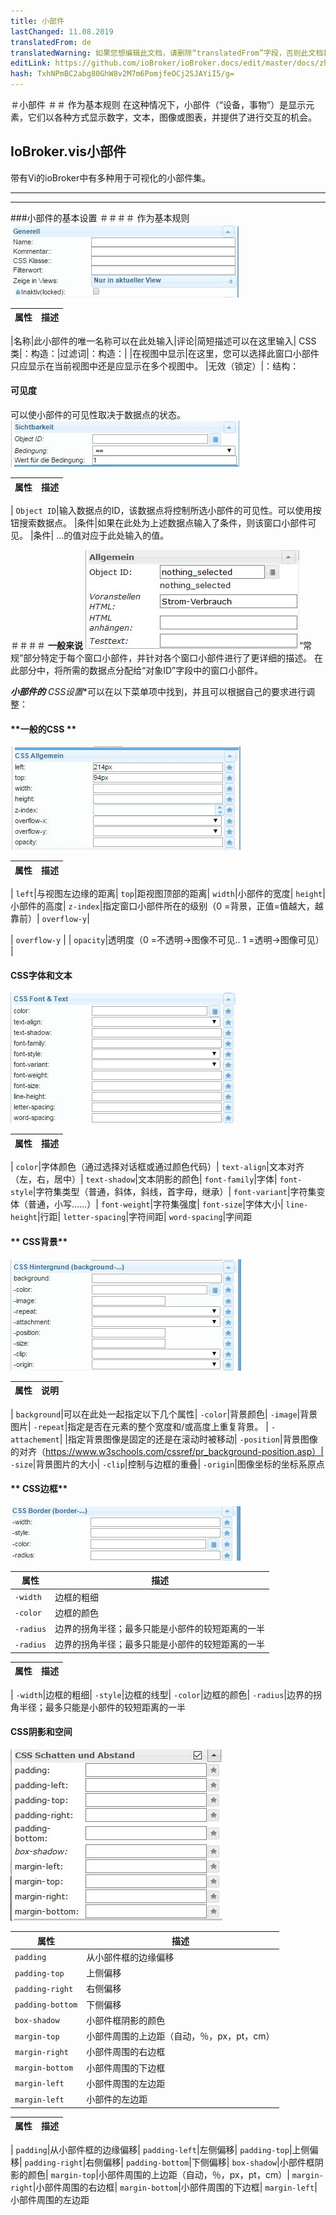 ```yaml
---
title: 小部件
lastChanged: 11.08.2019
translatedFrom: de
translatedWarning: 如果您想编辑此文档，请删除“translatedFrom”字段，否则此文档将再次自动翻译
editLink: https://github.com/ioBroker/ioBroker.docs/edit/master/docs/zh-cn/viz/widgets.md
hash: TxhNPmBC2abg80GhW8v2M7m6PomjfeOCj2SJAYiI5/g=
---
```

＃小部件
＃＃ 作为基本规则
在这种情况下，小部件（“设备，事物”）是显示元素，它们以各种方式显示数字，文本，图像或图表，并提供了进行交互的机会。

## IoBroker.vis小部件
带有Vi的ioBroker中有多种用于可视化的小部件集。

-------------------------------------------------------------------------------
-------------------------------------------------------------------------------

###小部件的基本设置
＃＃＃＃ 作为基本规则
![001_Widget_General](../../de/viz/media/vis_widgets_001_Widget_Generell.jpg)

|属性|描述|
|-----|----|

|名称|此小部件的唯一名称可以在此处输入|评论|简短描述可以在这里输入| CSS类|：构造：|过滤词|：构造：| |在视图中显示|在这里，您可以选择此窗口小部件只应显示在当前视图中还是应显示在多个视图中。
|无效（锁定）|：结构：

#### **可见度**
可以使小部件的可见性取决于数据点的状态。
![002_Widget_visibility](../../de/viz/media/vis_widgets-2_002_Widget_Sichtbarkeit.jpg)

|属性|描述|
|----|----|

| `Object ID`|输入数据点的ID，该数据点将控制所选小部件的可见性。可以使用按钮搜索数据点。
|条件|如果在此处为上述数据点输入了条件，则该窗口小部件可见。
|条件| ...的值对应于此处输入的值。

＃＃＃＃ **一般来说**
![](../../de/viz/media/vis_widgets_003_Widget_Allgemein.jpg)“常规”部分特定于每个窗口小部件，并针对各个窗口小部件进行了更详细的描述。
在此部分中，将所需的数据点分配给“对象ID”字段中的窗口小部件。

***小部件的** CSS设置**可以在以下菜单项中找到，并且可以根据自己的要求进行调整：

#### **一般的CSS **
![](../../de/viz/media/vis_widgets_004_CSS_allgemein.jpg)

|属性|描述|
|-----|----|

| `left`|与视图左边缘的距离| `top`|距视图顶部的距离| `width`|小部件的宽度| `height`|小部件的高度| `z-index`|指定窗口小部件所在的级别（0 =背景，正值=值越大，越靠前）| `overflow-y`|

| `overflow-y` |
| `opacity`|透明度（0 =不透明->图像不可见.. 1 =透明->图像可见） |

#### CSS字体和文本
![005_CSS_Font_Text](../../de/viz/media/vis_widgets_005_CSS_Font_Text.jpg)

|属性|描述|
|-----|----|

| `color`|字体颜色（通过选择对话框或通过颜色代码）| `text-align`|文本对齐（左，右，居中）| `text-shadow`|文本阴影的颜色| `font-family`|字体| `font-style`|字符集类型（普通，斜体，斜线，首字母，继承）| `font-variant`|字符集变体（普通，小写……）| `font-weight`|字符集强度| `font-size`|字体大小| `line-height`|行距| `letter-spacing`|字符间距| `word-spacing`|字间距

#### ** CSS背景**
![006_CSS_Background](../../de/viz/media/vis_widgets_006_CSS_Hintergrund.jpg)

|属性|说明|
|-----|-----|

| `background`|可以在此处一起指定以下几个属性| `-color`|背景颜色| `-image`|背景图片| `-repeat`|指定是否在元素的整个宽度和/或高度上重复背景。
| `-attachement`| |指定背景图像是固定的还是在滚动时被移动| `-position`|背景图像的对齐（https://www.w3schools.com/cssref/pr_background-position.asp）| `-size`|背景图片的大小| `-clip`|控制与边框的重叠| `-origin`|图像坐标的坐标系原点

#### ** CSS边框**
![007_CSS_Border](../../de/viz/media/vis_widgets_007_CSS_Border.jpg)

|属性|描述|
|----|----|
|`-width`|边框的粗细| |
|`-color`|边框的颜色|
|`-radius`|边界的拐角半径；最多只能是小部件的较短距离的一半|
|`-radius` |边界的拐角半径；最多只能是小部件的较短距离的一半|

|属性|描述|
|-----|----|

| `-width`|边框的粗细| `-style`|边框的线型| `-color`|边框的颜色| `-radius`|边界的拐角半径；最多只能是小部件的较短距离的一半

#### CSS阴影和空间
![008_CSS_Schatten_Abstand](../../de/viz/media/vis_widgets_008_CSS_Schatten_Abstand.jpg)

|属性|描述|
|----|----|
|`padding`|从小部件框的边缘偏移|
|`padding-top`|上侧偏移|
|`padding-right`|右侧偏移|
|`padding-bottom`|下侧偏移|
|`box-shadow`|小部件框阴影的颜色|
|`margin-top`|小部件周围的上边距（自动，％，px，pt，cm）|
|`margin-right`|小部件周围的右边框|
|`margin-bottom`|小部件周围的下边框|
|`margin-left`|小部件周围的左边距|
|`margin-left` |小部件的左边距|

|属性|描述|
|-----|----|

| `padding`|从小部件框的边缘偏移| `padding-left`|左侧偏移| `padding-top`|上侧偏移| `padding-right`|右侧偏移| `padding-bottom`|下侧偏移| `box-shadow`|小部件框阴影的颜色| `margin-top`|小部件周围的上边距（自动，％，px，pt，cm）| `margin-right`|小部件周围的右边框| `margin-bottom`|小部件周围的下边框| `margin-left`|小部件周围的左边距